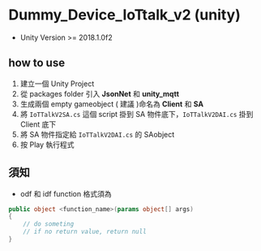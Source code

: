 # Dummy_Device_IoTtalk_v2 (unity)

* Unity Version >= 2018.1.0f2

## how to use
1. 建立一個 Unity Project
2. 從 packages folder 引入 **JsonNet** 和 **unity_mqtt** 
3. 生成兩個 empty gameobject ( 建議 )命名為 **Client** 和 **SA**
4. 將 `IoTTalkV2SA.cs` 這個 script 掛到 SA 物件底下，`IoTTalkV2DAI.cs` 掛到 Client 底下
5. 將 SA 物件指定給 `IoTTalkV2DAI.cs` 的 SAobject
6. 按 Play 執行程式

## 須知
* odf 和 idf function 格式須為
``` C#
public object <function_name>(params object[] args)
{
    // do someting
    // if no return value, return null
}
```
